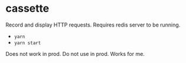 # cassette

Record and display HTTP requests. Requires redis server to be running.

- `yarn`
- `yarn start`

Does not work in prod. Do not use in prod. Works for me.
